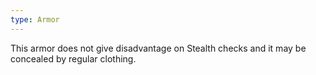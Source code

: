 ```yaml
---
type: Armor
---
```

This armor does not give disadvantage on Stealth checks and it may be concealed by regular clothing.